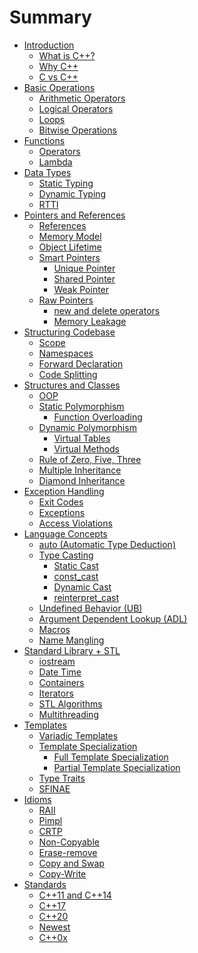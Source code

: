 # Summary

- [Introduction]()
    - [What is C++?]()
    - [Why C++]()
    - [C vs C++]()
- [Basic Operations]()
    - [Arithmetic Operators]()
    - [Logical Operators]()
    - [Loops]()
    - [Bitwise Operations]()
- [Functions]()
    - [Operators]()
    - [Lambda]()
- [Data Types]()
    - [Static Typing]()
    - [Dynamic Typing]()
    - [RTTI]()
- [Pointers and References]()
    - [References]()
    - [Memory Model]()
    - [Object Lifetime]()
    - [Smart Pointers]()
        - [Unique Pointer]()
        - [Shared Pointer]()
        - [Weak Pointer]()
    - [Raw Pointers]()
        - [new and delete operators]()
        - [Memory Leakage]()
- [Structuring Codebase]()
    - [Scope]()
    - [Namespaces]()
    - [Forward Declaration]()
    - [Code Splitting]()
- [Structures and Classes]()
    - [OOP]()
    - [Static Polymorphism]()
        - [Function Overloading]()
    - [Dynamic Polymorphism]()
        - [Virtual Tables]()
        - [Virtual Methods]()
    - [Rule of Zero, Five, Three]()
    - [Multiple Inheritance]()
    - [Diamond Inheritance]()
- [Exception Handling]()
    - [Exit Codes]()
    - [Exceptions]()
    - [Access Violations]()
- [Language Concepts]()
    - [auto (Automatic Type Deduction)]()
    - [Type Casting]()
        - [Static Cast]()
        - [const_cast]()
        - [Dynamic Cast]()
        - [reinterpret_cast]()
    - [Undefined Behavior (UB)]()
    - [Argument Dependent Lookup (ADL)]()
    - [Macros]()
    - [Name Mangling]()
- [Standard Library + STL]()
    - [iostream]()
    - [Date Time]()
    - [Containers]()
    - [Iterators]()
    - [STL Algorithms]()
    - [Multithreading]()
- [Templates]()
    - [Variadic Templates]()
    - [Template Specialization]()
        - [Full Template Specialization]()
        - [Partial Template Specialization]()
    - [Type Traits]()
    - [SFINAE]()
- [Idioms]()
    - [RAII]()
    - [Pimpl]()
    - [CRTP]()
    - [Non-Copyable]()
    - [Erase-remove]()
    - [Copy and Swap]()
    - [Copy-Write]()
- [Standards]()
    - [C++11 and C++14]()
    - [C++17]()
    - [C++20]()
    - [Newest]()
    - [C++0x]()
